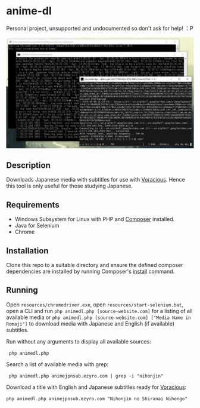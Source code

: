 # anime-dl
Personal project, unsupported and undocumented so don't ask for help! ：P

![screenshot](screenshot.jpg)

## Description
Downloads Japanese media with subtitles for use with [Voracious](https://github.com/rsimmons/voracious). Hence this tool is only useful for those studying Japanese.

## Requirements
- Windows Subsystem for Linux with PHP and [Composer](https://getcomposer.org/) installed.
- Java for Selenium
- Chrome

## Installation
Clone this repo to a suitable directory and ensure the defined composer dependencies are installed by running Composer's [install](https://getcomposer.org/doc/01-basic-usage.md#installing-dependencies) command.

## Running
Open `resources/chromedriver.exe`, open `resources/start-selenium.bat`, open a CLI and run `php animedl.php [source-website.com]` for a listing of all available media or `php animedl.php [source-website.com] ["Media Name in Romaji"]` to download media with Japanese and English (if available) subtitles.

Run without any arguments to display all available sources:

     php animedl.php

Search a list of available media with grep:

     php animedl.php animejpnsub.ezyro.com | grep -i "nihonjin"
     
Download a title with English and Japanese subtitles ready for [Voracious](https://github.com/rsimmons/voracious):

    php animedl.php animejpnsub.ezyro.com "Nihonjin no Shiranai Nihongo"
